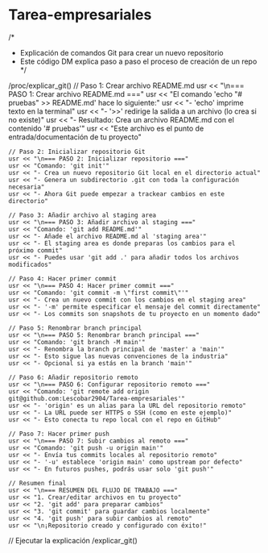 # Tarea-empresariales



/*
 * Explicación de comandos Git para crear un nuevo repositorio
 * Este código DM explica paso a paso el proceso de creación de un repo
 */

/proc/explicar_git()
    // Paso 1: Crear archivo README.md
    usr << "\n=== PASO 1: Crear archivo README.md ==="
    usr << "El comando 'echo \"# pruebas\" >> README.md' hace lo siguiente:"
    usr << "- 'echo' imprime texto en la terminal"
    usr << "- '>>' redirige la salida a un archivo (lo crea si no existe)"
    usr << "- Resultado: Crea un archivo README.md con el contenido '# pruebas'"
    usr << "Este archivo es el punto de entrada/documentación de tu proyecto"
    
    // Paso 2: Inicializar repositorio Git
    usr << "\n=== PASO 2: Inicializar repositorio ==="
    usr << "Comando: 'git init'"
    usr << "- Crea un nuevo repositorio Git local en el directorio actual"
    usr << "- Genera un subdirectorio .git con toda la configuración necesaria"
    usr << "- Ahora Git puede empezar a trackear cambios en este directorio"
    
    // Paso 3: Añadir archivo al staging area
    usr << "\n=== PASO 3: Añadir archivo al staging ==="
    usr << "Comando: 'git add README.md'"
    usr << "- Añade el archivo README.md al 'staging area'"
    usr << "- El staging area es donde preparas los cambios para el próximo commit"
    usr << "- Puedes usar 'git add .' para añadir todos los archivos modificados"
    
    // Paso 4: Hacer primer commit
    usr << "\n=== PASO 4: Hacer primer commit ==="
    usr << "Comando: 'git commit -m \"first commit\"'"
    usr << "- Crea un nuevo commit con los cambios en el staging area"
    usr << "- '-m' permite especificar el mensaje del commit directamente"
    usr << "- Los commits son snapshots de tu proyecto en un momento dado"
    
    // Paso 5: Renombrar branch principal
    usr << "\n=== PASO 5: Renombrar branch principal ==="
    usr << "Comando: 'git branch -M main'"
    usr << "- Renombra la branch principal de 'master' a 'main'"
    usr << "- Esto sigue las nuevas convenciones de la industria"
    usr << "- Opcional si ya estás en la branch 'main'"
    
    // Paso 6: Añadir repositorio remoto
    usr << "\n=== PASO 6: Configurar repositorio remoto ==="
    usr << "Comando: 'git remote add origin git@github.com:Lescobar2904/Tarea-empresariales'"
    usr << "- 'origin' es un alias para la URL del repositorio remoto"
    usr << "- La URL puede ser HTTPS o SSH (como en este ejemplo)"
    usr << "- Esto conecta tu repo local con el repo en GitHub"
    
    // Paso 7: Hacer primer push
    usr << "\n=== PASO 7: Subir cambios al remoto ==="
    usr << "Comando: 'git push -u origin main'"
    usr << "- Envía tus commits locales al repositorio remoto"
    usr << "- '-u' establece 'origin main' como upstream por defecto"
    usr << "- En futuros pushes, podrás usar solo 'git push'"
    
    // Resumen final
    usr << "\n=== RESUMEN DEL FLUJO DE TRABAJO ==="
    usr << "1. Crear/editar archivos en tu proyecto"
    usr << "2. 'git add' para preparar cambios"
    usr << "3. 'git commit' para guardar cambios localmente"
    usr << "4. 'git push' para subir cambios al remoto"
    usr << "\n¡Repositorio creado y configurado con éxito!"

// Ejecutar la explicación
/explicar_git()